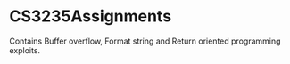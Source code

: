 # CS3235Assignments
Contains Buffer overflow, Format string and Return oriented programming exploits.  
